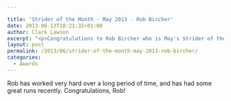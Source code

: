```yaml
---

title: 'Strider of the Month - May 2013 - Rob Bircher'
date: 2013-06-13T18:21:32+01:00
author: Clark Lawson
excerpt: "<p>Congratulations to Rob Bircher who is May's Strider of the Month.</p>"
layout: post
permalink: /2013/06/strider-of-the-month-may-2013-rob-bircher/
categories:
  - Awards
---
```

Rob has worked very hard over a long period of time, and has had some great runs recently. Congratulations, Rob!